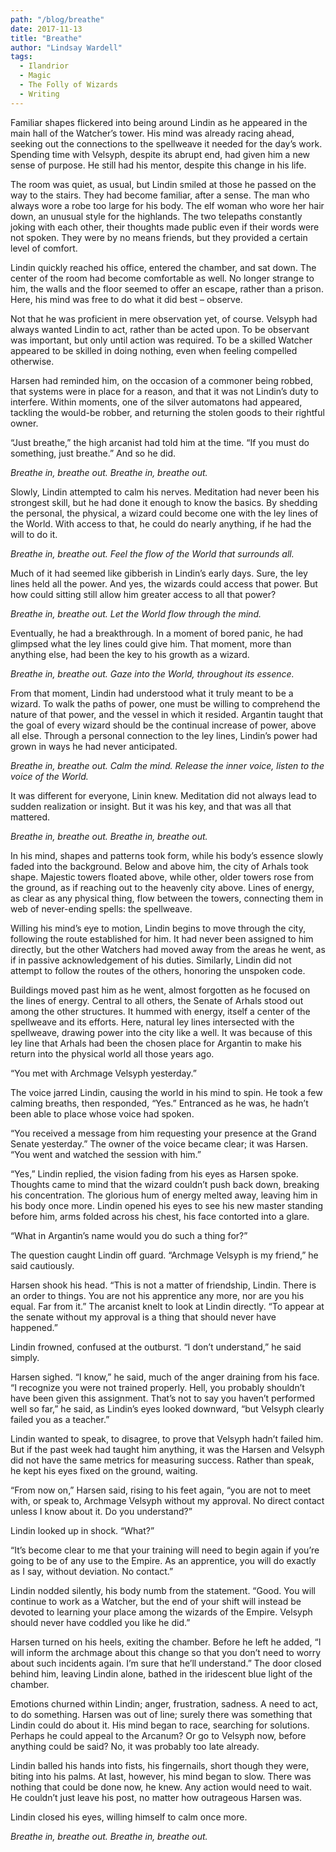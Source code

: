 ```yaml
---
path: "/blog/breathe"
date: 2017-11-13
title: "Breathe"
author: "Lindsay Wardell"
tags:
  - Ilandrior
  - Magic
  - The Folly of Wizards
  - Writing
---
```

Familiar shapes flickered into being around Lindin as he appeared in the main hall of the Watcher’s tower. His mind was already racing ahead, seeking out the connections to the spellweave it needed for the day’s work. Spending time with Velsyph, despite its abrupt end, had given him a new sense of purpose. He still had his mentor, despite this change in his life.

The room was quiet, as usual, but Lindin smiled at those he passed on the way to the stairs. They had become familiar, after a sense. The man who always wore a robe too large for his body. The elf woman who wore her hair down, an unusual style for the highlands. The two telepaths constantly joking with each other, their thoughts made public even if their words were not spoken. They were by no means friends, but they provided a certain level of comfort.

Lindin quickly reached his office, entered the chamber, and sat down. The center of the room had become comfortable as well. No longer strange to him, the walls and the floor seemed to offer an escape, rather than a prison. Here, his mind was free to do what it did best – observe.

Not that he was proficient in mere observation yet, of course. Velsyph had always wanted Lindin to act, rather than be acted upon. To be observant was important, but only until action was required. To be a skilled Watcher appeared to be skilled in doing nothing, even when feeling compelled otherwise.

Harsen had reminded him, on the occasion of a commoner being robbed, that systems were in place for a reason, and that it was not Lindin’s duty to interfere. Within moments, one of the silver automatons had appeared, tackling the would-be robber, and returning the stolen goods to their rightful owner.

“Just breathe,” the high arcanist had told him at the time. “If you must do something, just breathe.” And so he did.

*Breathe in, breathe out. Breathe in, breathe out.*

Slowly, Lindin attempted to calm his nerves. Meditation had never been his strongest skill, but he had done it enough to know the basics. By shedding the personal, the physical, a wizard could become one with the ley lines of the World. With access to that, he could do nearly anything, if he had the will to do it.

*Breathe in, breathe out. Feel the flow of the World that surrounds all.*

Much of it had seemed like gibberish in Lindin’s early days. Sure, the ley lines held all the power. And yes, the wizards could access that power. But how could sitting still allow him greater access to all that power?

*Breathe in, breathe out. Let the World flow through the mind.*

Eventually, he had a breakthrough. In a moment of bored panic, he had glimpsed what the ley lines could give him. That moment, more than anything else, had been the key to his growth as a wizard.

*Breathe in, breathe out. Gaze into the World, throughout its essence.*

From that moment, Lindin had understood what it truly meant to be a wizard. To walk the paths of power, one must be willing to comprehend the nature of that power, and the vessel in which it resided. Argantin taught that the goal of every wizard should be the continual increase of power, above all else. Through a personal connection to the ley lines, Lindin’s power had grown in ways he had never anticipated.

*Breathe in, breathe out. Calm the mind. Release the inner voice, listen to the voice of the World.*

It was different for everyone, Linin knew. Meditation did not always lead to sudden realization or insight. But it was his key, and that was all that mattered.

*Breathe in, breathe out. Breathe in, breathe out.*

In his mind, shapes and patterns took form, while his body’s essence slowly faded into the background. Below and above him, the city of Arhals took shape. Majestic towers floated above, while other, older towers rose from the ground, as if reaching out to the heavenly city above. Lines of energy, as clear as any physical thing, flow between the towers, connecting them in web of never-ending spells: the spellweave.

Willing his mind’s eye to motion, Lindin begins to move through the city, following the route established for him. It had never been assigned to him directly, but the other Watchers had moved away from the areas he went, as if in passive acknowledgement of his duties. Similarly, Lindin did not attempt to follow the routes of the others, honoring the unspoken code.

Buildings moved past him as he went, almost forgotten as he focused on the lines of energy. Central to all others, the Senate of Arhals stood out among the other structures. It hummed with energy, itself a center of the spellweave and its efforts. Here, natural ley lines intersected with the spellweave, drawing power into the city like a well. It was because of this ley line that Arhals had been the chosen place for Argantin to make his return into the physical world all those years ago.

“You met with Archmage Velsyph yesterday.”

The voice jarred Lindin, causing the world in his mind to spin. He took a few calming breaths, then responded, “Yes.” Entranced as he was, he hadn’t been able to place whose voice had spoken.

“You received a message from him requesting your presence at the Grand Senate yesterday.” The owner of the voice became clear; it was Harsen. “You went and watched the session with him.”

“Yes,” Lindin replied, the vision fading from his eyes as Harsen spoke. Thoughts came to mind that the wizard couldn’t push back down, breaking his concentration. The glorious hum of energy melted away, leaving him in his body once more. Lindin opened his eyes to see his new master standing before him, arms folded across his chest, his face contorted into a glare.

“What in Argantin’s name would you do such a thing for?”

The question caught Lindin off guard. “Archmage Velsyph is my friend,” he said cautiously.

Harsen shook his head. “This is not a matter of friendship, Lindin. There is an order to things. You are not his apprentice any more, nor are you his equal. Far from it.” The arcanist knelt to look at Lindin directly. “To appear at the senate without my approval is a thing that should never have happened.”

Lindin frowned, confused at the outburst. “I don’t understand,” he said simply.

Harsen sighed. “I know,” he said, much of the anger draining from his face. “I recognize you were not trained properly. Hell, you probably shouldn’t have been given this assignment. That’s not to say you haven’t performed well so far,” he said, as Lindin’s eyes looked downward, “but Velsyph clearly failed you as a teacher.”

Lindin wanted to speak, to disagree, to prove that Velsyph hadn’t failed him. But if the past week had taught him anything, it was the Harsen and Velsyph did not have the same metrics for measuring success. Rather than speak, he kept his eyes fixed on the ground, waiting.

“From now on,” Harsen said, rising to his feet again, “you are not to meet with, or speak to, Archmage Velsyph without my approval. No direct contact unless I know about it. Do you understand?”

Lindin looked up in shock. “What?”

“It’s become clear to me that your training will need to begin again if you’re going to be of any use to the Empire. As an apprentice, you will do exactly as I say, without deviation. No contact.”

Lindin nodded silently, his body numb from the statement. “Good. You will continue to work as a Watcher, but the end of your shift will instead be devoted to learning your place among the wizards of the Empire. Velsyph should never have coddled you like he did.”

Harsen turned on his heels, exiting the chamber. Before he left he added, “I will inform the archmage about this change so that you don’t need to worry about such incidents again. I’m sure that he’ll understand.” The door closed behind him, leaving Lindin alone, bathed in the iridescent blue light of the chamber.

Emotions churned within Lindin; anger, frustration, sadness. A need to act, to do something. Harsen was out of line; surely there was something that Lindin could do about it. His mind began to race, searching for solutions. Perhaps he could appeal to the Arcanum? Or go to Velsyph now, before anything could be said? No, it was probably too late already.

Lindin balled his hands into fists, his fingernails, short though they were, biting into his palms. At last, however, his mind began to slow. There was nothing that could be done now, he knew. Any action would need to wait. He couldn’t just leave his post, no matter how outrageous Harsen was.

Lindin closed his eyes, willing himself to calm once more.

*Breathe in, breathe out. Breathe in, breathe out.*